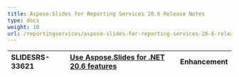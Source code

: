```yaml
---
title: Aspose.Slides for Reporting Services 20.6 Release Notes
type: docs
weight: 10
url: /reportingservices/aspose-slides-for-reporting-services-20-6-release-notes/
---
```


|SLIDESRS-33621|[Use Aspose.Slides for .NET 20.6 features](https://docs.aspose.com/display/slidesnet/Aspose.Slides+for+.NET+20.6+Release+Notes)|Enhancement|
| :- | :- | :- |

